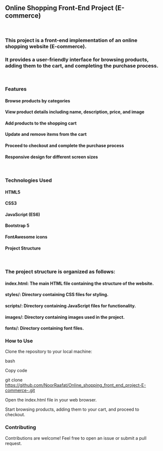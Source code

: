 ## Online Shopping Front-End Project (E-commerce)

<br>

### This project is a front-end implementation of an online shopping website (E-commerce).
### It provides a user-friendly interface for browsing products, adding them to the cart, and completing the purchase process.
<br>

### Features
#### Browse products by categories
#### View product details including name, description, price, and image
#### Add products to the shopping cart
#### Update and remove items from the cart
#### Proceed to checkout and complete the purchase process
#### Responsive design for different screen sizes
<br>

### Technologies Used
#### HTML5
#### CSS3
#### JavaScript (ES6)
#### Bootstrap 5
#### FontAwesome icons
#### Project Structure
<br>

### The project structure is organized as follows:

#### index.html: The main HTML file containing the structure of the website.
#### styles/: Directory containing CSS files for styling.
#### scripts/: Directory containing JavaScript files for functionality.
#### images/: Directory containing images used in the project.
#### fonts/: Directory containing font files.

### How to Use
Clone the repository to your local machine:

bash

Copy code

git clone https://github.com/NoorRaafat/Online_shopping_front_end_project-E-commerce-.git

Open the index.html file in your web browser.

Start browsing products, adding them to your cart, and proceed to checkout.


### Contributing

Contributions are welcome! Feel free to open an issue or submit a pull request.

